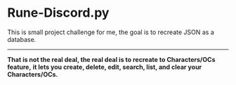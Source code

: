 # Rune-Discord.py
This is small project challenge for me, the goal is to recreate JSON as a database.
- - -
**That is not the real deal, the real deal is to recreate to Characters/OCs feature,**
**it lets you create, delete, edit, search, list, and clear your Characters/OCs.**